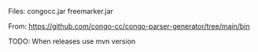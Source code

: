 Files:
congocc.jar
freemarker.jar 

From:
https://github.com/congo-cc/congo-parser-generator/tree/main/bin

TODO:
When releases use mvn version